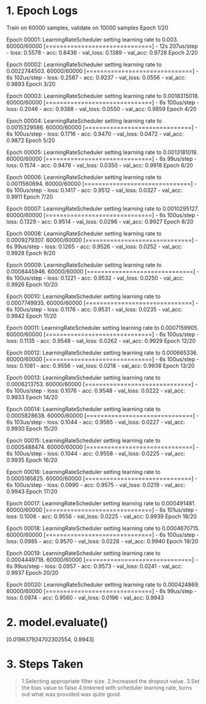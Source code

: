 
# 1. Epoch Logs
Train on 60000 samples, validate on 10000 samples
Epoch 1/20

Epoch 00001: LearningRateScheduler setting learning rate to 0.003.
60000/60000 [==============================] - 12s 207us/step - loss: 0.5578 - acc: 0.8436 - val_loss: 0.1389 - val_acc: 0.9728
Epoch 2/20

Epoch 00002: LearningRateScheduler setting learning rate to 0.0022744503.
60000/60000 [==============================] - 6s 102us/step - loss: 0.2587 - acc: 0.9237 - val_loss: 0.0556 - val_acc: 0.9893
Epoch 3/20

Epoch 00003: LearningRateScheduler setting learning rate to 0.0018315018.
60000/60000 [==============================] - 6s 100us/step - loss: 0.2046 - acc: 0.9388 - val_loss: 0.0550 - val_acc: 0.9859
Epoch 4/20

Epoch 00004: LearningRateScheduler setting learning rate to 0.0015329586.
60000/60000 [==============================] - 6s 100us/step - loss: 0.1716 - acc: 0.9470 - val_loss: 0.0472 - val_acc: 0.9872
Epoch 5/20

Epoch 00005: LearningRateScheduler setting learning rate to 0.0013181019.
60000/60000 [==============================] - 6s 99us/step - loss: 0.1574 - acc: 0.9476 - val_loss: 0.0350 - val_acc: 0.9918
Epoch 6/20

Epoch 00006: LearningRateScheduler setting learning rate to 0.0011560694.
60000/60000 [==============================] - 6s 100us/step - loss: 0.1417 - acc: 0.9512 - val_loss: 0.0327 - val_acc: 0.9911
Epoch 7/20

Epoch 00007: LearningRateScheduler setting learning rate to 0.0010295127.
60000/60000 [==============================] - 6s 100us/step - loss: 0.1329 - acc: 0.9514 - val_loss: 0.0296 - val_acc: 0.9927
Epoch 8/20

Epoch 00008: LearningRateScheduler setting learning rate to 0.0009279307.
60000/60000 [==============================] - 6s 99us/step - loss: 0.1265 - acc: 0.9526 - val_loss: 0.0252 - val_acc: 0.9928
Epoch 9/20

Epoch 00009: LearningRateScheduler setting learning rate to 0.0008445946.
60000/60000 [==============================] - 6s 100us/step - loss: 0.1221 - acc: 0.9532 - val_loss: 0.0250 - val_acc: 0.9926
Epoch 10/20

Epoch 00010: LearningRateScheduler setting learning rate to 0.0007749935.
60000/60000 [==============================] - 6s 100us/step - loss: 0.1176 - acc: 0.9531 - val_loss: 0.0235 - val_acc: 0.9942
Epoch 11/20

Epoch 00011: LearningRateScheduler setting learning rate to 0.0007159905.
60000/60000 [==============================] - 6s 100us/step - loss: 0.1135 - acc: 0.9548 - val_loss: 0.0262 - val_acc: 0.9929
Epoch 12/20

Epoch 00012: LearningRateScheduler setting learning rate to 0.000665336.
60000/60000 [==============================] - 6s 100us/step - loss: 0.1081 - acc: 0.9556 - val_loss: 0.0218 - val_acc: 0.9938
Epoch 13/20

Epoch 00013: LearningRateScheduler setting learning rate to 0.0006213753.
60000/60000 [==============================] - 6s 100us/step - loss: 0.1076 - acc: 0.9548 - val_loss: 0.0222 - val_acc: 0.9933
Epoch 14/20

Epoch 00014: LearningRateScheduler setting learning rate to 0.0005828638.
60000/60000 [==============================] - 6s 103us/step - loss: 0.1044 - acc: 0.9565 - val_loss: 0.0227 - val_acc: 0.9930
Epoch 15/20

Epoch 00015: LearningRateScheduler setting learning rate to 0.0005488474.
60000/60000 [==============================] - 6s 100us/step - loss: 0.1044 - acc: 0.9558 - val_loss: 0.0225 - val_acc: 0.9935
Epoch 16/20

Epoch 00016: LearningRateScheduler setting learning rate to 0.0005185825.
60000/60000 [==============================] - 6s 100us/step - loss: 0.0990 - acc: 0.9575 - val_loss: 0.0219 - val_acc: 0.9943
Epoch 17/20

Epoch 00017: LearningRateScheduler setting learning rate to 0.000491481.
60000/60000 [==============================] - 6s 101us/step - loss: 0.1006 - acc: 0.9556 - val_loss: 0.0225 - val_acc: 0.9939
Epoch 18/20

Epoch 00018: LearningRateScheduler setting learning rate to 0.0004670715.
60000/60000 [==============================] - 6s 100us/step - loss: 0.0985 - acc: 0.9570 - val_loss: 0.0228 - val_acc: 0.9940
Epoch 19/20

Epoch 00019: LearningRateScheduler setting learning rate to 0.0004449718.
60000/60000 [==============================] - 6s 99us/step - loss: 0.0957 - acc: 0.9573 - val_loss: 0.0241 - val_acc: 0.9937
Epoch 20/20

Epoch 00020: LearningRateScheduler setting learning rate to 0.000424869.
60000/60000 [==============================] - 6s 99us/step - loss: 0.0974 - acc: 0.9560 - val_loss: 0.0196 - val_acc: 0.9943



# 2. model.evaluate() 
 [0.019637924702302554, 0.9943]
 
# 3. Steps Taken
>1.Selecting appropriate filter size.
>2.Increased the dropout value.
>3.Set the bias value to false
>4.tinkered with scheduler learning rate, turns out what was provided was quite good.

